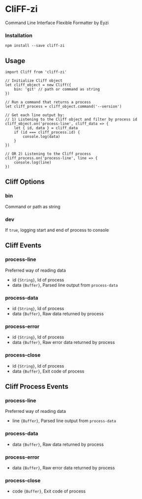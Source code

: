 # CliFF-zi
Command Line Interface Flexible Formatter by Eyzi

### Installation
`npm install --save cliff-zi`

## Usage
```
import Cliff from 'cliff-zi'

// Initialize Cliff object
let cliff_object = new Cliff({
	bin: 'git' // path or command as string
})

// Run a command that returns a process
let cliff_process = cliff_object.command('--version')

// Get each line output by:
// 1) Listening to the Cliff object and filter by process id
cliff_object.on('process-line', cliff_data => {
	let { id, data } = cliff_data
	if (id === cliff_process.id) {
		console.log(data)
	}
})

// OR 2) Listening to the Cliff process
cliff_process.on('process-line', line => {
	console.log(line)
})
```


## Cliff Options

### bin
Command or path as string

### dev
If `true`, logging start and end of process to console


## Cliff Events

### process-line
Preferred way of reading data
- id `{String}`, Id of process
- data `{Buffer}`, Parsed line output from `process-data`

### process-data
- id `{String}`, Id of process
- data `{Buffer}`, Raw data returned by process

### process-error
- id `{String}`, Id of process
- data `{Buffer}`, Raw error data returned by process

### process-close
- id `{String}`, Id of process
- data `{Buffer}`, Exit code of process


## Cliff Process Events

### process-line
Preferred way of reading data
- line `{Buffer}`, Parsed line output from `process-data`

### process-data
- data `{Buffer}`, Raw data returned by process

### process-error
- data `{Buffer}`, Raw error data returned by process

### process-close
- code `{Buffer}`, Exit code of process
